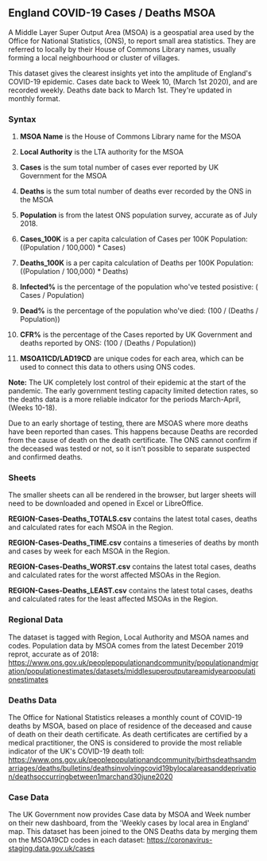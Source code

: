 ## England COVID-19 Cases / Deaths MSOA

A Middle Layer Super Output Area (MSOA) is a geospatial area used by the Office for National Statistics, (ONS), to report small area statistics. They are referred to locally by their House of Commons Library names, usually forming a local neighbourhood or cluster of villages.

This dataset gives the clearest insights yet into the amplitude of England's COVID-19 epidemic. Cases date back to Week 10, (March 1st 2020), and are recorded weekly. Deaths date back to March 1st. They're updated in monthly format.

### Syntax

1. **MSOA Name** is the House of Commons Library name for the MSOA

1. **Local Authority** is the LTA authority for the MSOA

1. **Cases** is the sum total number of cases ever reported by UK Government for the MSOA

2. **Deaths** is the sum total number of deaths ever recorded by the ONS in the MSOA

3. **Population** is from the latest ONS population survey, accurate as of July 2018.

4. **Cases_100K** is a per capita calculation of Cases per 100K Population:  ((Population / 100,000)  \*  Cases)

5. **Deaths_100K** is a per capita calculation of Deaths per 100K Population: ((Population / 100,000)  \*  Deaths)

6. **Infected%** is the percentage of the population who've tested posistive: ( Cases  / Population)

7. **Dead%** is the percentage of the population who've died: (100 / (Deaths / Population))

8. **CFR%** is the percentage of the Cases reported by UK Government and deaths reported by ONS: (100 / (Deaths / Population))

9. **MSOA11CD/LAD19CD** are unique codes for each area, which can be used to connect this data to others using ONS codes.


**Note:** The UK completely lost control of their epidemic at the start of the pandemic. The early government testing capacity limited detection rates, so the deaths data is a more reliable indicator for the periods March-April, (Weeks 10-18).

Due to an early shortage of testing, there are MSOAS where more deaths have been reported than cases. This happens because Deaths are recorded from the cause of death on the death certificate. The ONS cannot confirm if the deceased was tested or not, so it isn't possible to separate suspected and confirmed deaths.

### Sheets

The smaller sheets can all be rendered in the browser, but larger sheets will need to be downloaded and opened in Excel or LibreOffice.

**REGION-Cases-Deaths_TOTALS.csv** contains the latest total cases, deaths and calculated rates for each MSOA in the Region.

**REGION-Cases-Deaths_TIME.csv** contains a timeseries of deaths by month and cases by week for each MSOA in the Region.

**REGION-Cases-Deaths_WORST.csv** contains the latest total cases, deaths and calculated rates for the worst affected MSOAs in the Region.

**REGION-Cases-Deaths_LEAST.csv** contains the latest total cases, deaths and calculated rates for the least affected MSOAs in the Region.


### Regional Data

The dataset is tagged with Region, Local Authority and MSOA names and codes. Population data by MSOA comes from the latest December 2019 reprot, accurate as of 2018: https://www.ons.gov.uk/peoplepopulationandcommunity/populationandmigration/populationestimates/datasets/middlesuperoutputareamidyearpopulationestimates



### Deaths Data

The Office for National Statistics releases a monthly count of COVID-19 deaths by MSOA, based on place of residence of the deceased and cause of death on their death certificate. As death certificates are certified by a medical practitioner, the ONS is considered to provide the most reliable indicator of the UK's COVID-19 death toll: https://www.ons.gov.uk/peoplepopulationandcommunity/birthsdeathsandmarriages/deaths/bulletins/deathsinvolvingcovid19bylocalareasanddeprivation/deathsoccurringbetween1marchand30june2020




### Case Data

The UK Government now provides Case data by MSOA and Week number on their new dashboard, from the 'Weekly cases by local area in England' map. This dataset has been joined to the ONS Deaths data by merging them on the MSOA19CD codes in each dataset: https://coronavirus-staging.data.gov.uk/cases
